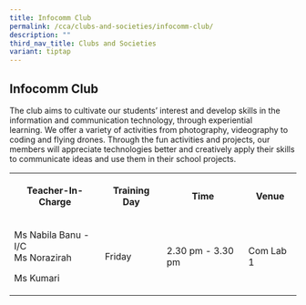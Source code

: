 ```yaml
---
title: Infocomm Club
permalink: /cca/clubs-and-societies/infocomm-club/
description: ""
third_nav_title: Clubs and Societies
variant: tiptap
---
```

<h2><strong>Infocomm Club</strong></h2>
<p>The club aims to cultivate our students’ interest and develop skills in
the information and communication technology, through experiential learning.&nbsp;We
offer a variety of activities from photography, videography to coding and
flying drones. Through the fun activities and projects, our members will
appreciate technologies better and creatively apply their skills to communicate
ideas and use them in their school projects.</p>
<p></p>
<table style="minWidth: 100px">
<colgroup>
<col>
<col>
<col>
<col>
</colgroup>
<tbody>
<tr>
<th rowspan="1" colspan="1">
<p>Teacher-In-Charge</p>
</th>
<th rowspan="1" colspan="1">
<p>Training Day</p>
</th>
<th rowspan="1" colspan="1">
<p>Time</p>
</th>
<th rowspan="1" colspan="1">
<p>Venue</p>
</th>
</tr>
<tr>
<td rowspan="1" colspan="1">
<p>Ms Nabila Banu - I/C
<br>Ms Norazirah</p>
<p>Ms Kumari</p>
</td>
<td rowspan="1" colspan="1">
<p>Friday
<br>
</p>
</td>
<td rowspan="1" colspan="1">
<p>2.30 pm - 3.30 pm
<br>
</p>
</td>
<td rowspan="1" colspan="1">
<p>Com Lab 1</p>
</td>
</tr>
</tbody>
</table>
<p></p>